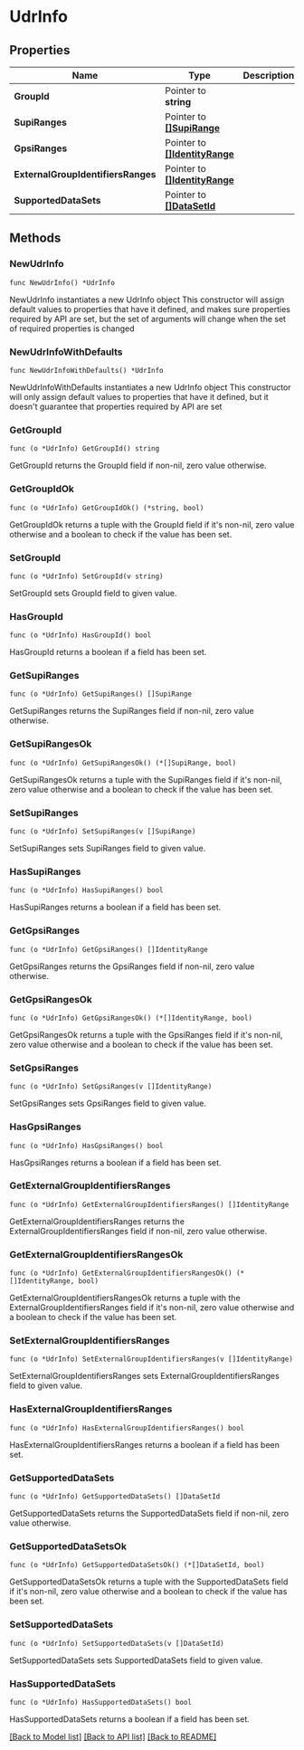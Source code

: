 # UdrInfo

## Properties

Name | Type | Description | Notes
------------ | ------------- | ------------- | -------------
**GroupId** | Pointer to **string** |  | [optional] 
**SupiRanges** | Pointer to [**[]SupiRange**](SupiRange.md) |  | [optional] 
**GpsiRanges** | Pointer to [**[]IdentityRange**](IdentityRange.md) |  | [optional] 
**ExternalGroupIdentifiersRanges** | Pointer to [**[]IdentityRange**](IdentityRange.md) |  | [optional] 
**SupportedDataSets** | Pointer to [**[]DataSetId**](DataSetId.md) |  | [optional] 

## Methods

### NewUdrInfo

`func NewUdrInfo() *UdrInfo`

NewUdrInfo instantiates a new UdrInfo object
This constructor will assign default values to properties that have it defined,
and makes sure properties required by API are set, but the set of arguments
will change when the set of required properties is changed

### NewUdrInfoWithDefaults

`func NewUdrInfoWithDefaults() *UdrInfo`

NewUdrInfoWithDefaults instantiates a new UdrInfo object
This constructor will only assign default values to properties that have it defined,
but it doesn't guarantee that properties required by API are set

### GetGroupId

`func (o *UdrInfo) GetGroupId() string`

GetGroupId returns the GroupId field if non-nil, zero value otherwise.

### GetGroupIdOk

`func (o *UdrInfo) GetGroupIdOk() (*string, bool)`

GetGroupIdOk returns a tuple with the GroupId field if it's non-nil, zero value otherwise
and a boolean to check if the value has been set.

### SetGroupId

`func (o *UdrInfo) SetGroupId(v string)`

SetGroupId sets GroupId field to given value.

### HasGroupId

`func (o *UdrInfo) HasGroupId() bool`

HasGroupId returns a boolean if a field has been set.

### GetSupiRanges

`func (o *UdrInfo) GetSupiRanges() []SupiRange`

GetSupiRanges returns the SupiRanges field if non-nil, zero value otherwise.

### GetSupiRangesOk

`func (o *UdrInfo) GetSupiRangesOk() (*[]SupiRange, bool)`

GetSupiRangesOk returns a tuple with the SupiRanges field if it's non-nil, zero value otherwise
and a boolean to check if the value has been set.

### SetSupiRanges

`func (o *UdrInfo) SetSupiRanges(v []SupiRange)`

SetSupiRanges sets SupiRanges field to given value.

### HasSupiRanges

`func (o *UdrInfo) HasSupiRanges() bool`

HasSupiRanges returns a boolean if a field has been set.

### GetGpsiRanges

`func (o *UdrInfo) GetGpsiRanges() []IdentityRange`

GetGpsiRanges returns the GpsiRanges field if non-nil, zero value otherwise.

### GetGpsiRangesOk

`func (o *UdrInfo) GetGpsiRangesOk() (*[]IdentityRange, bool)`

GetGpsiRangesOk returns a tuple with the GpsiRanges field if it's non-nil, zero value otherwise
and a boolean to check if the value has been set.

### SetGpsiRanges

`func (o *UdrInfo) SetGpsiRanges(v []IdentityRange)`

SetGpsiRanges sets GpsiRanges field to given value.

### HasGpsiRanges

`func (o *UdrInfo) HasGpsiRanges() bool`

HasGpsiRanges returns a boolean if a field has been set.

### GetExternalGroupIdentifiersRanges

`func (o *UdrInfo) GetExternalGroupIdentifiersRanges() []IdentityRange`

GetExternalGroupIdentifiersRanges returns the ExternalGroupIdentifiersRanges field if non-nil, zero value otherwise.

### GetExternalGroupIdentifiersRangesOk

`func (o *UdrInfo) GetExternalGroupIdentifiersRangesOk() (*[]IdentityRange, bool)`

GetExternalGroupIdentifiersRangesOk returns a tuple with the ExternalGroupIdentifiersRanges field if it's non-nil, zero value otherwise
and a boolean to check if the value has been set.

### SetExternalGroupIdentifiersRanges

`func (o *UdrInfo) SetExternalGroupIdentifiersRanges(v []IdentityRange)`

SetExternalGroupIdentifiersRanges sets ExternalGroupIdentifiersRanges field to given value.

### HasExternalGroupIdentifiersRanges

`func (o *UdrInfo) HasExternalGroupIdentifiersRanges() bool`

HasExternalGroupIdentifiersRanges returns a boolean if a field has been set.

### GetSupportedDataSets

`func (o *UdrInfo) GetSupportedDataSets() []DataSetId`

GetSupportedDataSets returns the SupportedDataSets field if non-nil, zero value otherwise.

### GetSupportedDataSetsOk

`func (o *UdrInfo) GetSupportedDataSetsOk() (*[]DataSetId, bool)`

GetSupportedDataSetsOk returns a tuple with the SupportedDataSets field if it's non-nil, zero value otherwise
and a boolean to check if the value has been set.

### SetSupportedDataSets

`func (o *UdrInfo) SetSupportedDataSets(v []DataSetId)`

SetSupportedDataSets sets SupportedDataSets field to given value.

### HasSupportedDataSets

`func (o *UdrInfo) HasSupportedDataSets() bool`

HasSupportedDataSets returns a boolean if a field has been set.


[[Back to Model list]](../README.md#documentation-for-models) [[Back to API list]](../README.md#documentation-for-api-endpoints) [[Back to README]](../README.md)


